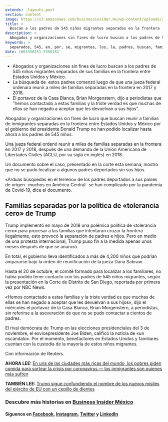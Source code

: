 ```yaml
--- 
extends: _layouts.post 
section: content 
image: https://s3.amazonaws.com/businessinsider.mx/wp-content/uploads/2020/10/21192825/business-insider-padres-nin%CC%83os-inmigrantes-211020.jpg 
title: > 
  Buscan a los padres de 545 niños migrantes separados en la frontera 
description: > 
  Abogados y organizaciones sin fines de lucro buscan a los padres de 545 niños migrantes separados de sus familias en la frontera entre Estados Unidos y México.La búsqueda de estos padres comenzó luego de que una jueza federal ordenara reunir a miles de familias separadas en la frontera en 2017 y 2018.Una jueza federal ordenó reunir a miles de familias separadas en la frontera en 2017 y 2018, después de una demanda de la Unión Americana de Libertades Civiles (ACLU, por su sigla en inglés) en 2018.«Arduas búsquedas en el terreno» de los padres deportados a sus países de origen -muchos en América Central- se han complicado por la pandemia de Covid-19, dice el documento.Por el momento, benefactores en Estados Unidos y familiares cuentan con la custodia de la mayoría de estos niños migrantes. 
keywords: > 
  separados, 545, en, por, se, migrantes, los, la, padres, buscan, familias, y, el, frontera, que, niños 
date: 1603356251.5350182 
--- 
```

<div><ul><li>Abogados y organizaciones sin fines de lucro buscan a los padres de 545 ni&#241;os migrantes separados de sus familias en la frontera entre Estados Unidos y M&#233;xico.</li><li>La b&#250;squeda de&#160; estos padres comenz&#243; luego de que una jueza federal ordenara reunir a miles de familias separadas en la frontera en 2017 y 2018.</li><li>El portavoz de la Casa Blanca, Brian Morgenstern, dijo a periodistas que "hemos contactado a estas familias y la triste verdad es que muchas de ellas se han negado a aceptar que les devuelvan a sus hijos".</li></ul><p>Abogados y organizaciones sin fines de lucro que buscan reunir a familias de inmigrantes separadas en la frontera entre Estados Unidos y M&#233;xico por el gobierno del presidente Donald Trump no han podido localizar hasta ahora a los padres de 545 ni&#241;os.</p><p>Una jueza federal orden&#243; reunir a miles de familias separadas en la frontera en 2017 y 2018, despu&#233;s de una demanda de la Uni&#243;n Americana de Libertades Civiles (ACLU, por su sigla en ingl&#233;s) en 2018.</p><p>Un documento sobre el caso, presentado en la corte esta semana, mostr&#243; que no se pudo localizar a algunos padres deportados sin sus hijos.</p><p>&#171;Arduas b&#250;squedas en el terreno&#187; de los padres deportados a sus pa&#237;ses de origen -muchos en Am&#233;rica Central- se han complicado por la pandemia de Covid-19, dice el documento.</p><h2>Familias separadas por la pol&#237;tica de &#171;tolerancia cero&#187; de Trump</h2><p>Trump implement&#243; en mayo de 2018 una pol&#233;mica pol&#237;tica de &#171;tolerancia cero&#187; para procesar a las familias que intentaran cruzar la frontera ilegalmente, esto provoc&#243; la separaci&#243;n de padres e hijos. Pero en medio de una protesta internacional, Trump puso fin a la medida apenas unos meses despu&#233;s de que se anunci&#243;.</p><p>En total, el gobierno lleva identificados a m&#225;s de 4,200 ni&#241;os que podr&#237;an ampararse bajo la orden de reunificaci&#243;n de la jueza Dana Sabraw.</p><p>Hasta el 20 de octubre, el comit&#233; formado para localizar a los familiares, no hab&#237;a podido tener contacto con los padres de 545 ni&#241;os migrantes, seg&#250;n la presentaci&#243;n en la Corte de Distrito de San Diego, reportada por primera vez por NBC News.</p><p>&#171;Hemos contactado a estas familias y la triste verdad es que muchas de ellas se han negado a aceptar que les devuelvan a sus hijos&#187;, dijo el mi&#233;rcoles el portavoz de la Casa Blanca, Brian Morgenstern, a periodistas, sin referirse a la aseveraci&#243;n de que no se pudo contactar a cientos de padres.</p><p>El rival dem&#243;crata de Trump en las elecciones presidenciales del 3 de noviembre, el exvicepresidente Joe Biden, calific&#243; la noticia de &#171;un esc&#225;ndalo&#187;.  Por el momento, benefactores en Estados Unidos y familiares cuentan con la custodia de la mayor&#237;a de estos ni&#241;os migrantes.</p><p>Con informaci&#243;n de Reuters.</p><p><strong>AHORA LEE: </strong><a href="https://businessinsider.mx/los-pobres-de-suiza-piden-comida-para-sortear-la-crisis-por-coronavirus-los-inmigrantes-sufren/">En una de las ciudades m&#225;s ricas del mundo, los pobres piden comida para sortear la crisis por coronavirus &#8212; los inmigrantes son quienes m&#225;s sufren</a></p><p><strong>TAMBI&#201;N LEE: </strong><a href="https://businessinsider.mx/trump-confunde-nombre-misiles-ejercito-eu-cepillo-dientes/">Trump sigue confundiendo el nombre de los nuevos misiles del ej&#233;rcito de EU con un cepillo de dientes</a></p><h3>Descubre m&#225;s historias en&#160;<a href="http://www.businessinsider.mx/">Business Insider M&#233;xico</a></h3><h4>S&#237;guenos en&#160;<a rel="noreferrer noopener" href="https://www.facebook.com/businessinsidermx/" target="_blank">Facebook</a>,&#160;<a rel="noreferrer noopener" href="https://www.instagram.com/businessinsidermexico" target="_blank">Instagram</a>,&#160;<a rel="noreferrer noopener" href="https://twitter.com/BusInsiderMX" target="_blank">Twitter</a>&#160;y&#160;<a rel="noreferrer noopener" href="https://www.linkedin.com/company/businessinsidermexico/" target="_blank">LinkedIn</a></h4></div>